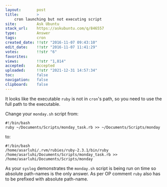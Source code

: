 ```yaml
---
layout:       post
title:        >
    cron launching but not executing script
site:         Ask Ubuntu
stack_url:    https://askubuntu.com/q/846557
type:         Answer
tags:         cron
created_date: !!str "2016-11-07 09:43:10"
edit_date:    !!str "2016-11-07 11:41:29"
votes:        !!str "6"
favorites:    
views:        !!str "1,814"
accepted:     Accepted
uploaded:     !!str "2021-12-31 14:57:34"
toc:          false
navigation:   false
clipboard:    false
---
```


It looks like the executable `ruby` is not in `cron`'s path, so you need to use the full path to the executable.

Change your `monday.sh` script from:

``` 
#!/bin/bash
ruby ~/Documents/Scripts/monday_task.rb >> ~/Documents/Scripts/monday

```

to:

``` 
#!/bin/bash
/home/asarluhi/.rvm/rubies/ruby-2.3.1/bin/ruby /home/asarluhi/Documents/Scripts/monday_task.rb >> /home/asarluhi/Documents/Scripts/monday

```

As your `syslog` demonstrates the `monday.sh` script is being run on time so absolute path-names is the only answer. As per OP comment `ruby` also has to be prefixed with absolute path-name.
